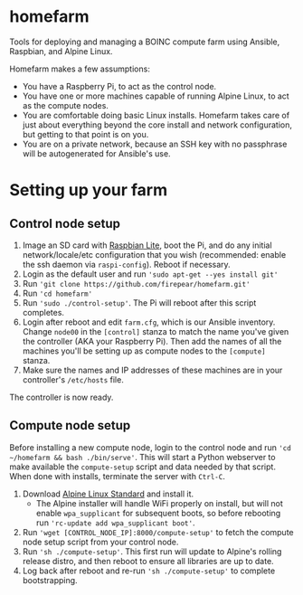 # homefarm
Tools for deploying and managing a BOINC compute farm using Ansible, Raspbian, and Alpine Linux.

Homefarm makes a few assumptions:

* You have a Raspberry Pi, to act as the control node.
* You have one or more machines capable of running Alpine Linux, to
  act as the compute nodes.
* You are comfortable doing basic Linux installs. Homefarm takes
  care of just about everything beyond the core install and network
  configuration, but getting to that point is on you.
* You are on a private network, because an SSH key with no passphrase
  will be autogenerated for Ansible's use.

# Setting up your farm

## Control node setup

1. Image an SD card with [Raspbian
   Lite](https://www.raspberrypi.org/downloads/raspbian/), boot the
   Pi, and do any initial network/locale/etc configuration that you
   wish (recommended: enable the ssh daemon via
   `raspi-config`). Reboot if necessary.
1. Login as the default user and run `'sudo apt-get --yes install git'`
1. Run `'git clone https://github.com/firepear/homefarm.git'`
1. Run `'cd homefarm'`
1. Run `'sudo ./control-setup'`. The Pi will reboot after this
   script completes.
1. Login after reboot and edit `farm.cfg`, which is our Ansible
   inventory. Change `node00` in the `[control]` stanza to match the
   name you've given the controller (AKA your Raspberry Pi). Then add
   the names of all the machines you'll be setting up as compute nodes
   to the `[compute]` stanza.
1. Make sure the names and IP addresses of these machines are in your
   controller's `/etc/hosts` file.

The controller is now ready.

## Compute node setup

Before installing a new compute node, login to the control node and
run `'cd ~/homefarm && bash ./bin/serve'`. This will start a Python webserver
to make available the `compute-setup` script and data needed by that
script. When done with installs, terminate the server with `Ctrl-C`.

1. Download [Alpine Linux
   Standard](https://alpinelinux.org/downloads/) and install it.
    * The Alpine installer will handle WiFi properly on install, but
      will not enable `wpa_supplicant` for subsequent boots, so before
      rebooting run `'rc-update add wpa_supplicant boot'`.
1. Run `'wget [CONTROL_NODE_IP]:8000/compute-setup'` to fetch the
   compute node setup script from your control node.
1. Run `'sh ./compute-setup'`. This first run will update to Alpine's
   rolling release distro, and then reboot to ensure all libraries are
   up to date.
1. Log back after reboot and re-run `'sh ./compute-setup'` to complete
   bootstrapping.
